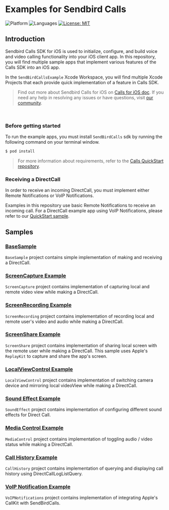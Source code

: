 # Examples for Sendbird Calls
![Platform](https://img.shields.io/badge/platform-iOS-orange.svg)
![Languages](https://img.shields.io/badge/language-Swift-orange.svg)
[![License: MIT](https://img.shields.io/badge/License-MIT-yellow.svg)](https://github.com/sendbird/quickstart-calls-ios/blob/develop/LICENSE.md)

## Introduction

Sendbird Calls SDK for iOS is used to initialize, configure, and build voice and video calling functionality into your iOS client app. 
In this repository, you will find multiple sample apps that implement various features of the Calls SDK into an iOS app.

In the `SendBirdCallsExample` Xcode Workspace, you will find multiple Xcode Projects that each provide quick implementation of a feature in Calls SDK.

> Find out more about Sendbird Calls for iOS on [Calls for iOS doc](https://sendbird.com/docs/calls/v1/ios/getting-started/about-calls-sdk). If you need any help in resolving any issues or have questions, visit [our community](https://community.sendbird.com).

<br />

### Before getting started

To run the example apps, you must install `SendBirdCalls` sdk by running the following command on your terminal window.
```bash
$ pod install
```

> For more information about requirements, refer to the [Calls QuickStart repository](https://github.com/sendbird/quickstart-calls-ios#before-getting-started).

### Receiving a DirectCall
In order to receive an incoming DirectCall, you must implement either Remote Notifications or VoIP Notifications.

Examples in this repository use basic Remote Notifications to receive an incoming call. For a DirectCall example app using VoIP Notifications, please refer to our [QuickStart sample](https://github.com/sendbird/quickstart-calls-ios).


## Samples

### [BaseSample](https://github.com/sendbird/examples-calls-ios/tree/main/BaseSample)
`BaseSample` project contains simple implementation of making and receiving a DirectCall. 

### [ScreenCapture Example](https://github.com/sendbird/examples-calls-ios/tree/main/ScreenCapture)
`ScreenCapture` project contains implementation of capturing local and remote video view while making a DirectCall. 

### [ScreenRecording Example](https://github.com/sendbird/examples-calls-ios/tree/main/ScreenRecord)
`ScreenRecording` project contains implementation of recording local and remote user's video and audio while making a DirectCall. 

### [ScreenShare Example](https://github.com/sendbird/examples-calls-ios/tree/main/ScreenShare)
`ScreenShare` project contains implementation of sharing local screen with the remote user while making a DirectCall. This sample uses Apple's `ReplayKit` to capture and share the app's screen.  

### [LocalViewControl Example](https://github.com/sendbird/examples-calls-ios/tree/main/LocalViewControl)
`LocalViewControl` project contains implementation of switching camera device and mirroring local videoView while making a DirectCall.   

### [Sound Effect Example](https://github.com/sendbird/examples-calls-ios/tree/main/SoundEffect)
`SoundEffect` project contains implementation of configuring different sound effects for Direct Call. 

### [Media Control Example](https://github.com/sendbird/examples-calls-ios/tree/main/MediaControl)
`MediaControl` project contains implementation of toggling audio / video status while making a DirectCall. 

### [Call History Example](https://github.com/sendbird/examples-calls-ios/tree/main/CallHistory)
`CallHistory` project contains implementation of querying and displaying call history using DirectCallLogListQuery. 

### [VoIP Notification Example](https://github.com/sendbird/examples-calls-ios/tree/main/VoIPNotifications)
`VoIPNotifications` project contains implementation of integrating Apple's CallKit with SendBirdCalls.
